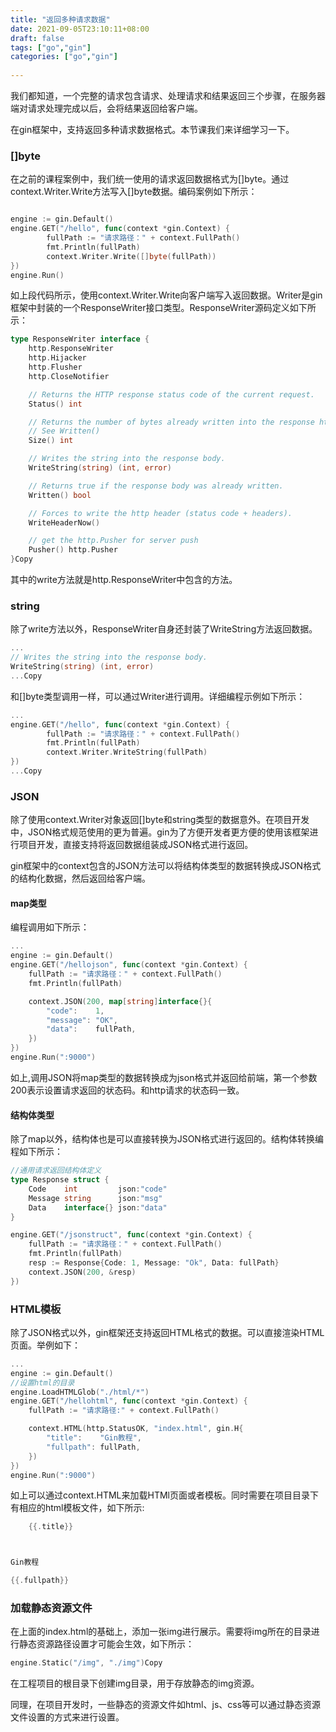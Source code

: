 ```yaml
---
title: "返回多种请求数据"
date: 2021-09-05T23:10:11+08:00
draft: false
tags: ["go","gin"]
categories: ["go","gin"]
 
---
```


我们都知道，一个完整的请求包含请求、处理请求和结果返回三个步骤，在服务器端对请求处理完成以后，会将结果返回给客户端。

在gin框架中，支持返回多种请求数据格式。本节课我们来详细学习一下。

### []byte

在之前的课程案例中，我们统一使用的请求返回数据格式为[]byte。通过context.Writer.Write方法写入[]byte数据。编码案例如下所示：

```go

engine := gin.Default()
engine.GET("/hello", func(context *gin.Context) {
        fullPath := "请求路径：" + context.FullPath()
        fmt.Println(fullPath)
        context.Writer.Write([]byte(fullPath))
})
engine.Run()

```

如上段代码所示，使用context.Writer.Write向客户端写入返回数据。Writer是gin框架中封装的一个ResponseWriter接口类型。ResponseWriter源码定义如下所示：

```go
type ResponseWriter interface {
    http.ResponseWriter
    http.Hijacker
    http.Flusher
    http.CloseNotifier

    // Returns the HTTP response status code of the current request.
    Status() int

    // Returns the number of bytes already written into the response http body.
    // See Written()
    Size() int

    // Writes the string into the response body.
    WriteString(string) (int, error)

    // Returns true if the response body was already written.
    Written() bool

    // Forces to write the http header (status code + headers).
    WriteHeaderNow()

    // get the http.Pusher for server push
    Pusher() http.Pusher
}Copy
```

其中的write方法就是http.ResponseWriter中包含的方法。

### string

除了write方法以外，ResponseWriter自身还封装了WriteString方法返回数据。

```go
...
// Writes the string into the response body.
WriteString(string) (int, error)
...Copy
```

和[]byte类型调用一样，可以通过Writer进行调用。详细编程示例如下所示：

```go
...
engine.GET("/hello", func(context *gin.Context) {
        fullPath := "请求路径：" + context.FullPath()
        fmt.Println(fullPath)
        context.Writer.WriteString(fullPath)
})
...Copy
```

### JSON

除了使用context.Writer对象返回[]byte和string类型的数据意外。在项目开发中，JSON格式规范使用的更为普遍。gin为了方便开发者更方便的使用该框架进行项目开发，直接支持将返回数据组装成JSON格式进行返回。

gin框架中的context包含的JSON方法可以将结构体类型的数据转换成JSON格式的结构化数据，然后返回给客户端。

#### map类型

编程调用如下所示：

```go
...
engine := gin.Default()
engine.GET("/hellojson", func(context *gin.Context) {
    fullPath := "请求路径：" + context.FullPath()
    fmt.Println(fullPath)

    context.JSON(200, map[string]interface{}{
        "code":    1,
        "message": "OK",
        "data":    fullPath,
    })
})
engine.Run(":9000") 

```

如上,调用JSON将map类型的数据转换成为json格式并返回给前端，第一个参数200表示设置请求返回的状态码。和http请求的状态码一致。

#### 结构体类型

除了map以外，结构体也是可以直接转换为JSON格式进行返回的。结构体转换编程如下所示：

```go
//通用请求返回结构体定义
type Response struct {
    Code    int         json:"code"
    Message string      json:"msg"
    Data    interface{} json:"data"
}

engine.GET("/jsonstruct", func(context *gin.Context) {
    fullPath := "请求路径：" + context.FullPath()
    fmt.Println(fullPath)
    resp := Response{Code: 1, Message: "Ok", Data: fullPath}
    context.JSON(200, &resp)
})
```

### HTML模板

除了JSON格式以外，gin框架还支持返回HTML格式的数据。可以直接渲染HTML页面。举例如下：

```go
...
engine := gin.Default()
//设置html的目录
engine.LoadHTMLGlob("./html/*")
engine.GET("/hellohtml", func(context *gin.Context) {
    fullPath := "请求路径:" + context.FullPath()

    context.HTML(http.StatusOK, "index.html", gin.H{
        "title":    "Gin教程",
        "fullpath": fullPath,
    })
})
engine.Run(":9000")

```

如上可以通过context.HTML来加载HTMl页面或者模板。同时需要在项目目录下有相应的html模板文件，如下所示:

```go
    {{.title}}



Gin教程

{{.fullpath}}
```

### 加载静态资源文件

在上面的index.html的基础上，添加一张img进行展示。需要将img所在的目录进行静态资源路径设置才可能会生效，如下所示：

```go
engine.Static("/img", "./img")Copy
```

在工程项目的根目录下创建img目录，用于存放静态的img资源。

同理，在项目开发时，一些静态的资源文件如html、js、css等可以通过静态资源文件设置的方式来进行设置。